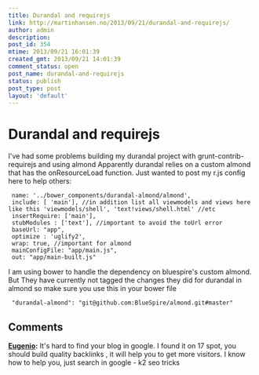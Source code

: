 ```yaml
---
title: Durandal and requirejs
link: http://martinhansen.no/2013/09/21/durandal-and-requirejs/
author: admin
description: 
post_id: 354
mtime: 2013/09/21 16:01:39
created_gmt: 2013/09/21 14:01:39
comment_status: open
post_name: durandal-and-requirejs
status: publish
post_type: post
layout: 'default'
---
```


# Durandal and requirejs

I've had some problems building my durandal project with grunt-contrib-requirejs and using almond Apparently durandal relies on a custom almond that has the onResourceLoad function. Just wanted to post my r.js config here to help others: 
```
 name: '../bower_components/durandal-almond/almond',
 include: [ 'main'], //in addition list all viewmodels and views here like this 'viewmodels/shell', 'text!views/shell.html' //etc
 insertRequire: ['main'],
 stubModules : ['text'], //important to avoid the toUrl error 
 baseUrl: "app",
 optimize : 'uglify2',
 wrap: true, //important for almond 
 mainConfigFile: "app/main.js",
 out: "app/main-built.js" 
```

I am using bower to handle the dependency on bluespire's custom almond. But They have currently not tagged the changes they did for durandal in almond so make sure you use this in your bower file 

```
 "durandal-almond": "git@github.com:BlueSpire/almond.git#master" 
```


## Comments

**[Eugenio](#3472 "2014-07-09 01:13:55"):** It's hard to find your blog in google. I found it on 17 spot, you should build quality backlinks , it will help you to get more visitors. I know how to help you, just search in google - k2 seo tricks


